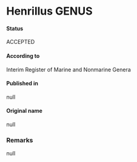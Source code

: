 Henrillus GENUS
=======

#### Status
ACCEPTED

#### According to
Interim Register of Marine and Nonmarine Genera

#### Published in
null

#### Original name
null

### Remarks
null